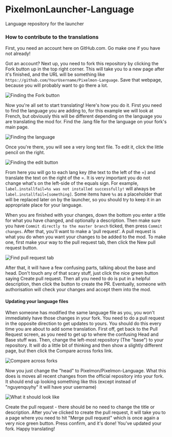 # PixelmonLauncher-Language
Language repository for the launcher

### How to contribute to the translations

First, you need an account here on GitHub.com. Go make one if you have not already!

Got an account? Next up, you need to fork this repository by clicking the Fork button up in the top right corner. This will take you to a new page after it's finished, and the URL will be something like `https://github.com/YourUsername/Pixelmon-Language`. Save that webpage, because you will probably want to go there a lot.

![Finding the Fork button](http://i.imgur.com/8BHRxHc.png "Fork button location")

Now you're all set to start translating! Here's how you do it. First you need to find the language you are adding to, for this example we will look at French, but obviously this will be different depending on the language you are translating the mod for. Find the .lang file for the language on your fork's main page.

![Finding the language](http://i.imgur.com/h8TUBiZ.png "Finding the language")

Once you're there, you will see a very long text file. To edit it, click the little pencil on the right.

![Finding the edit button](http://i.imgur.com/AgEkEgr.png "Edit button")

From here you will go to each lang key (the text to the left of the =) and translate the text on the right of the =. It is very important you do not change what's on the left-side of the equals sign. For example, `label.installfail=%s was not installed successfully!` will always be `label.installfail=[something]`. Some items have `%s` as a placeholder that will be replaced later on by the launcher, so you should try to keep it in an appropriate place for your language.

When you are finished with your changes, down the bottom you enter a title for what you have changed, and optionally a description. Then make sure you have `Commit directly to the master branch` ticked, then press `Commit changes`. After that, you'll want to make a 'pull request'. A pull request is what you do when you want your changes to be added to the mod. To make one, first make your way to the pull request tab, then click the New pull request button.

![Find pull request tab](http://i.imgur.com/QzVil4D.png "New pull request")

After that, it will have a few confusing parts, talking about the base and head. Don't touch any of that scary stuff, just click the nice green button saying Create pull request. Then all you need to do is put in a helpful description, then click the button to create the PR. Eventually, someone with authorisation will check your changes and accept them into the mod. 

#### Updating your language files

When someone has modified the same language file as you, you won't immediately have those changes in your fork. You need to do a pull request in the opposite direction to get updates to yours. You should do this every time you are about to add some translation. First off, get back to the Pull Request screen, as you need to get up to where the confusing Head and Base stuff was. Then, change the left-most repository (The "base") to your repository. It will do a little bit of thinking and then show a slightly different page, but then click the Compare across forks link.

![Compare across forks](http://i.imgur.com/KUDCAbS.png "Compare across forks")

Now you just change the "head" to Pixelmon/Pixelmon-Language. What this does is moves all recent changes from the official repository into your fork. It should end up looking something like this (except instead of "nguyenquyhy" it will have your username)

![What it should look like](http://i.imgur.com/TxVmBFW.png "What it should look like")

Create the pull request - there should be no need to change the title or description. After you've clicked to create the pull request, it will take you to a page where you need to hit "Merge pull request" which is once again a very nice green button. Press confirm, and it's done! You've updated your fork. Happy translating!
